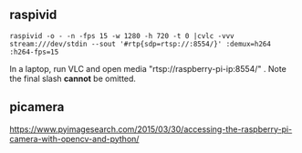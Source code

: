## raspivid
```
raspivid -o - -n -fps 15 -w 1280 -h 720 -t 0 |cvlc -vvv stream:///dev/stdin --sout '#rtp{sdp=rtsp://:8554/}' :demux=h264 :h264-fps=15
```

In a laptop, run VLC and open media "rtsp://raspberry-pi-ip:8554/" . Note the final slash **cannot** be omitted.

## picamera
https://www.pyimagesearch.com/2015/03/30/accessing-the-raspberry-pi-camera-with-opencv-and-python/
